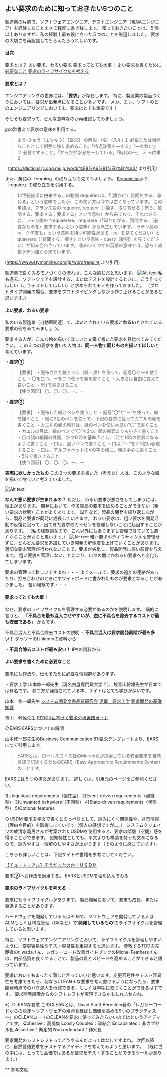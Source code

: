 ## よい要求のために知っておきたい5つのこと

製造業の片隅で、ソフトウェアエンジニア、テストエンジニア（現QAエンジニア）を経験したことをメモ程度に書き残します。
知っておきたいことは、５個以上ありますが、私の経験上最も役に立った５つのことを厳選しました。
要求の大切さを再認識してもらえたらうれしいです。

#### 目次
[要求とは？](#要求とは？)
[よい要求、わるい要求](#よい要求、わるい要求)
[要求ってとても大事！](#要求ってとても大事！)
[よい要求を書くために必要なこと](#Xよい要求を書くために必要なこと)
[要求のライフサイクルを考える](#要求のライフサイクルを考える)


<a id="要求とは？"></a>
#### 要求とは？

エンジニアリングの世界には、「**要求**」が存在します。
特に、製造業の製品づくりにおいては、要求が出発点になることが多いです。
メカ、エレ、ソフトのどのエンジニアリングにおいても、要求はとても重要です！

そもそも要求って、どんな意味なのか再確認してみましょう。

goo辞書より要求の意味を引用する。
>よう‐きゅう〔エウキウ〕【要求】 の解説
>［名］(スル)
>１ 必要または当然なこととして相手に強く求めること。「待遇改善を—する」「—を飲む」
>２ 必要とすること。「からだが水分を—している」「時代の—」
>３ ⇒欲求2

（https://dictionary.goo.ne.jp/word/%E8%A6%81%E6%B1%82/ より引用）


また、英語の「require」の成り立ちを見てみましょう。
[Etymonline](https://www.etymonline.com/)より「require」の成り立ちを引用する。
>14世紀後半に由来するこの動詞 requeren は、「（誰かに）質問をする、尋ねる」という意味でしたが、この使い方は今では古くなっています。
>この単語は、フランス語の requerre, requerir（「探す、取り寄せる；乞う、質問する、要求する；要求する」という意味）から来ており、それはさらに、ラテン語の *requaerere、requirere（「知りたがる、質問する、（必要なものを）要求する」という意味）から派生しています。
>ラテン語の re-（「何度も」という意味を持つ可能性がある - re- を見てください）と quaerere（「質問する、探す」という意味 - query（動詞）を見てください）が組み合わさっています。
>後のいくつかの英語の意味では、恐らく直接ラテン語から来ています。

(https://www.etymonline.com/jp/word/require より引用)

製造業で良くみるモノづくりの流れは、こんな感じだと思います。
![Alt text](req_explane_.png)
私も過去、ソフトウェアを設計する、またはテストを設計するときに、こう作ってほしい（こうテストしてほしい）と求められてモノを作ってきました。
（プロトタイプ開発の場合、要求をプロトタイピングしながら作り上げることがあると思います。）

<a id="よい要求、わるい要求"></a>
#### よい要求、わるい要求

私のいる製造業（自動車関連）で、**よい**とされている要求と**わるい**とされている要求の例をみてみましょう。

要求する人が、こんな絵を描いてほしいと文章で書いた要求を見比べてみてください。
この２つの要求を書いた人物は、**同一人物**で**同じものを描いてほしい**と考えています。

**・要求①**
>【要求】
>・配布された紙とペン（緑・黒）を使って、記号〇と―を使うこと
>・〇を三つ、ーを二つ使って顔を書くこと
>・大きさは自由に変えて良いこと
>・5分で書ききること<br>
【使う図形】
〇、〇、〇、ー、ー

**・要求②**
>【要求】
>・配布した紙とペンを使うこと
>・記号”〇”と”ー”を使って、絵を描くこと
>・紙に2色のペンを使って、下記の要求に従ってカエルの顔を書くこと
>・カエルの顔の輪郭は、緑のペンを使い大きい”〇”で書くこと
>・カエルの目は、緑のペンで”〇”を2つ、顔の輪郭よりも小さく書くこと
>・目は顔の輪郭の外側、かつ12時を基準点とし、1時と11時の位置になるように書くこと
>・口は、黒いペンで書くこと
>・口は、”―”を2つ使い表現すること
>・口は、アルファベットのVの字の様に、顔の中心に書くこと
>・5分で書ききること<br>
【使う図形】
〇、〇、〇、ー、ー

**実際に欲しかったもの**
この２つの要求を書いた（考えた）人は、このような絵を描いて欲しいと考えていました。

![Alt text](ReqFlog_1.png)

**なんで悪い要求が生まれるの？**
ただし、わるい要求が悪さをしてしまうには、理由があります。
開発において、作る製品の要求を固めることができない（粗い要求の状態）ことがよくあります。
試作など、製品の開発を繰り返しながら、製品と要求が同時に成長していきます。
わるい要求は、粗い要求を開発活動の反復に沿って、出てきた要求のカイゼンを管理しないことに起因することがあります。
（私の経験談なので、これ以外にもありますし管理できていても悪くなることがあると思います。）
![Alt text](image.png)
粗い要求のライフサイクルを管理せずに、どんどん要求を追加していき開発の解像度を上げていくことがあります。
適切な要求管理が行われないことで、要求が劣化し、製品開発に悪い影響を与えます。
粗い要求を管理しないことにより、いつの間にかわるい要求へと変化してしまいます。

要求の管理って難しいですよね・・・
よくメールで、要求の追加の連絡があったり、打ち合わせのときにホワイトボードに書かれたものが要求となることがありました。
苦い経験です・・・

<a id="要求ってとても大事！"></a>
#### 要求ってとても大事！

なぜ、要求のライフサイクルを管理する必要があるのかを説明します。
端的に言うと、
「**不具合を最も混入させやすいが、逆に不具合を除去するコストが最も安価である**」
からです。

不具合混入と不具合除去コストの説明
・**不具合混入は要求開発段階が最も多い！**
ダッソーのLinkedInの資料から

・**不具合除去コストが最も安い！**
IPAの資料から

<a id="よい要求を書くために必要なこと"></a>
#### よい要求を書くために必要なこと

要求にも作法や、伝えるために必要な情報群があります。

・要求工学
山本修一郎先生（現名古屋専門職大学？）、故青山幹雄先生が日本では有名です。
お二方が発信されている本、サイトはとても学びが深いです。

山本　修一郎先生
[システム開発文書品質研究会](https://asdoq.jp/blog/)
[連載　要求工学](https://www.bcm.co.jp/site/youkyu/index.html)
[要求開発の基礎知識](https://www.kindaikagaku.co.jp/book_list/detail/9784764960015/)

青山　幹雄先生
[REBOKに基づく要求分析実践ガイド](https://www.kindaikagaku.co.jp/book_list/detail/9784764904927/)

◇EARS
EARSについての説明

山本修一郎先生の[Business Communication 81:要求テンプレート](https://www.bcm.co.jp/site/youkyu/youkyu81.html)より、EARSにつて引用します。

>EARSとは、ロールスロイス社のMarvinらが提案している安全要求を自然言語で記述するためのEARS（Easy Approach to Requirements Syntax）のことです。

EARSには５つの構文があります。
詳しくは、引用元のページをご参照ください。

1)Ubiquitous requirements（偏在型）
2)Event-driven requirements（契機型）
3)Unwanted behaviors（不測型）
4)State-driven requirements（状態型）
5)Optional features

◇USDM
要求を平文で書くとのっぺりとして、読みにくく関係性や、背景情報（理由や目的）を取得しにくいです（個人の感想ですが。。。）
システムクリエイツの故清水義男さんが考案されたUSDMを使用すると、要求の階層（空間）感を得ることができます。
認知特性としても、平文よりも構造を持った文章になるので、読みやすさ・理解のしやすさが上がります（そのように感じています）。

こちらも詳しいことは、下記サイトや書籍を参考にしてください。

[【チュートリアル】そうだったのか！ＵＳＤＭ](https://affordd.jp/wp-content/uploads/conference2015/affordd_conference2015_tutorial.pdf)

要求②へお作法を適用する。
EARSとUSDMを埋め込んでみる

<a id="要求のライフサイクルを考える"></a>
#### 要求のライフサイクルを考える

要求にもライフサイクルがあります。
製品開発において、要求も成長、または衰退することがあります。

ハードウェアを開発している人はPLMで、ソフトウェアを開発している人はALMもしくは構成管理（Gitなど）で’**開発しているもの**’のライフサイクルを管理していると思います。

特に、ソフトウェアエンジニアリングにおいて、ライフサイクルを管理しやすいように、変更容易性やテスト容易性を重視すると思います。
尊敬するTDDの先駆者のt_wadaさん、レガシーコード改善ガイドブックのMichel Feathersさんは、内部品質を良くすることで、製品の質とスピードを高めることができると語っています。

要求においてもまったく同じと言っていいと思います。変更容易性やテスト容易性を考慮できたら、何ならCLEAN＊な要求を考え書けるようになったら、要求開発時点でのバグ混入を低減できる、もしくは早期に気づくことができるはずです。
要求開発段階からのシフトレフトが実現できるかもしれませんね。

※）CLEANな要求
このCLEANとは、David Scott Bernstein著の「レガシーコードからの脱却～ソフトウェアの寿命を延ばし価値を高める9つのプラクティス～」のCLEANコードのCLEANを要求に使ってみたらいいのではというアイディアです。
**C**ohesive：高凝集
**L**oosly Coupled：疎結合
**E**ncapslated：非カプセル化
**A**ssertive：断定的
**N**on redundant：非冗長

要求開発のシフトレフトってどうやるんだよってはなしですよね。
次回以降に、自然言語要求をテストするアイディアを考えてみようと思います。
（既に世の中には、とっても高価ではあるが要求をテストすることができるツールがあります。）

** 参考文献
